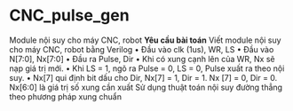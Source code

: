 # CNC_pulse_gen
Module nội suy cho máy CNC, robot
**Yêu cầu bài toán**
Viết module nội suy cho máy CNC, robot bằng Verilog
• Đầu vào clk (1us), WR, LS
• Đầu vào N[7:0], Nx[7:0]
• Đầu ra Pulse, Dir
• Khi có xung cạnh lên của WR, Nx sẽ nạp giá trị mới.
• Khi LS = 1, ngõ ra Pulse = 0,
LS = 0, Pulse xuất ra theo nội suy.
• Nx[7] qui định bit dấu cho Dir,
Nx[7] = 1, Dir = 1.
Nx [7] = 0, Dir = 0.
Nx[6:0] là giá trị số xung cần xuất
Sử dụng thuật toán nội suy đường thẳng theo phương pháp xung chuẩn



